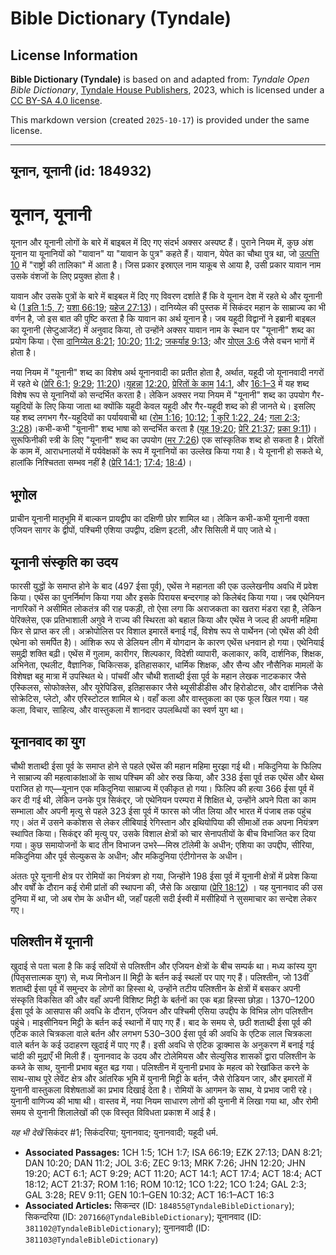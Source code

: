 # Bible Dictionary (Tyndale)

## License Information

**Bible Dictionary (Tyndale)** is based on and adapted from: _Tyndale Open Bible Dictionary_, [Tyndale House Publishers](https://tyndaleopenresources.com/), 2023, which is licensed under a [CC BY-SA 4.0 license](https://creativecommons.org/licenses/by-sa/4.0/legalcode.en).

This markdown version (created `2025-10-17`) is provided under the same license.



--------------------------------

## यूनान, यूनानी (id: 184932)

यूनान, यूनानी
=============

यूनान और यूनानी लोगों के बारे में बाइबल में दिए गए संदर्भ अक्सर अस्पष्ट हैं। पुराने नियम में, कुछ अंश यूनान या यूनानियों को "यावान" या "यावान के पुत्र" कहते हैं। यावान, येपेत का चौथा पुत्र था, जो [उत्पत्ति 10](https://ref.ly/Gen10:1-Gen10:32) में "राष्ट्रों की तालिका" में आता है। जिस प्रकार इस्राएल नाम याकूब से आया है, उसी प्रकार यावान नाम उसके वंशजों के लिए प्रयुक्त होता है।

यावान और उसके पुत्रों के बारे में बाइबल में दिए गए विवरण दर्शाते हैं कि वे यूनान देश में रहते थे और यूनानी थे ([1 इति 1:5, 7](https://ref.ly/1Chr1:5,1Chr1:7); [यशा 66:19](https://ref.ly/Isa66:19); [यहेज 27:13](https://ref.ly/Ezek27:13))। दानिय्येल की पुस्तक में सिकंदर महान के साम्राज्य का भी वर्णन है, जो इस बात की पुष्टि करता है कि यावान का अर्थ यूनान है। जब यहूदी विद्वानों ने इब्रानी बाइबल का यूनानी (सेप्टुआजेंट) में अनुवाद किया, तो उन्होंने अक्सर यावान नाम के स्थान पर "यूनानी" शब्द का प्रयोग किया। ऐसा [दानिय्येल 8:21](https://ref.ly/Dan8:21); [10:20](https://ref.ly/Dan10:20); [11:2](https://ref.ly/Dan11:2); [जकर्याह 9:13](https://ref.ly/Zech9:13); और [योएल 3:6](https://ref.ly/Joel3:6) जैसे वचन भागों में होता है। 

नया नियम में "यूनानी" शब्द का विशेष अर्थ यूनानवादी का प्रतीत होता है, अर्थात, यहूदी जो यूनानवादी नगरों में रहते थे ([प्रेरि 6:1](https://ref.ly/Acts6:1); [9:29](https://ref.ly/Acts9:29); [11:20](https://ref.ly/Acts11:20))।[यूह](https://ref.ly/John12:20)[न्ना](https://ref.ly/John12:20) [12:20](https://ref.ly/John12:20), [प्रेरि](https://ref.ly/Acts14:1)[तों के काम](https://ref.ly/Acts14:1) [14:1](https://ref.ly/Acts14:1), और [16:1–3](https://ref.ly/Acts16:1-Acts16:3) में यह शब्द विशेष रूप से यूनानियों को सन्दर्भित करता है। लेकिन अक्सर नया नियम में "यूनानी" शब्द का उपयोग गैर\-यहूदियों के लिए किया जाता था क्योंकि यहूदी केवल यहूदी और गैर\-यहूदी शब्द को ही जानते थे। इसलिए यह शब्द लगभग गैर\-यहूदियों का पर्यायवाची था ([रोम 1:16](https://ref.ly/Rom1:16); [10:12](https://ref.ly/Rom10:12); [1 कुरि 1:22, 24](https://ref.ly/1Cor1:22,1Cor1:24); [गला 2:3](https://ref.ly/Gal2:3); [3:28](https://ref.ly/Gal3:28))।कभी\-कभी "यूनानी" शब्द भाषा को सन्दर्भित करता है ([यूह 19:20](https://ref.ly/John19:20); [प्रेरि 21:37](https://ref.ly/Acts21:37); [प्रका 9:11](https://ref.ly/Rev9:11))।सुरूफ‍िनीकी स्त्री के लिए "यूनानी" शब्द का उपयोग ([मर 7:26](https://ref.ly/Mark7:26)) एक सांस्कृतिक शब्द हो सकता है। प्रेरितों के काम में, आराधनालयों में पर्यवेक्षकों के रूप में यूनानियों का उल्लेख किया गया है। ये यूनानी हो सकते थे, हालांकि निश्चितता सम्भव नहीं है ([प्रेरि 14:1](https://ref.ly/Acts14:1); [17:4](https://ref.ly/Acts17:4); [18:4](https://ref.ly/Acts18:4))।

भूगोल
-----

प्राचीन यूनानी मातृभूमि में बाल्कन प्रायद्वीप का दक्षिणी छोर शामिल था। लेकिन कभी\-कभी यूनानी वक्ता एजियन सागर के द्वीपों, पश्चिमी एशिया उपद्वीप, दक्षिण इटली, और सिसिली में पाए जाते थे।

यूनानी संस्कृति का उदय
----------------------

फारसी युद्धों के समाप्त होने के बाद (497 ईसा पूर्व), एथेंस ने महानता की एक उल्लेखनीय अवधि में प्रवेश किया। एथेंस का पुनर्निर्माण किया गया और इसके पिरायस बन्दरगाह को किलेबंद किया गया। जब एथेनियन नागरिकों ने असीमित लोकतंत्र की राह पकड़ी, तो ऐसा लगा कि अराजकता का खतरा मंडरा रहा है, लेकिन पेरिक्लेस, एक प्रतिभाशाली अगुवे ने राज्य की स्थिरता को बहाल किया और एथेंस ने जल्द ही अपनी महिमा फिर से प्राप्त कर ली। अक्रोपोलिस पर विशाल इमारतें बनाई गईं, विशेष रूप से पार्थेनन (जो एथेंस की देवी एथेना को समर्पित है)। आंशिक रूप से डेलियन लीग में योगदान के कारण एथेंस धनवान हो गया। एथेनियाई समुद्री शक्ति बढ़ी। एथेंस में गुलाम, कारीगर, शिल्पकार, विदेशी व्यापारी, कलाकार, कवि, दार्शनिक, शिक्षक, अभिनेता, एथलीट, वैज्ञानिक, चिकित्सक, इतिहासकार, धार्मिक शिक्षक, और सैन्य और नौसैनिक मामलों के विशेषज्ञ बहु मात्रा में उपस्थित थे। पांचवीं और चौथी शताब्दी ईसा पूर्व के महान लेखक नाटककार जैसे एस्किलस, सोफोक्लेस, और यूरेपिडिस, इतिहासकार जैसे थ्यूसीडीडीस और हिरोडोटस, और दार्शनिक जैसे सोक्रेटिस, प्लेटो, और एरिस्टोटल शामिल थे। वहाँ कला और वास्तुकला का एक फूल खिल गया। यह कला, विचार, साहित्य, और वास्तुकला में शानदार उपलब्धियों का स्वर्ण युग था।

यूनानवाद का युग
---------------

चौथी शताब्दी ईसा पूर्व के समाप्त होने से पहले एथेंस की महान महिमा मुरझा गई थी। मकिदुनिया के फिलिप ने साम्राज्य की महत्वाकांक्षाओं के साथ पश्चिम की ओर रुख किया, और 338 ईसा पूर्व तक एथेंस और थेब्स पराजित हो गए—यूनान एक मकिदुनिया साम्राज्य में एकीकृत हो गया। फिलिप की हत्या 366 ईसा पूर्व में कर दी गई थी, लेकिन उनके पुत्र सिकंद्दर, जो एथेनियन परम्परा में शिक्षित थे, उन्होंने अपने पिता का काम सम्भाला और अपनी मृत्यु से पहले 323 ईसा पूर्व में फारस को जीत लिया और भारत में पंजाब तक पहुंच गए। अंत में उसने ककोशस से लेकर लीबियाई रेगिस्तान और इथियोपिया की सीमाओं तक अपना नियंत्रण स्थापित किया। सिकंद्दर की मृत्यु पर, उसके विशाल क्षेत्रों को चार सेनापतीयों के बीच विभाजित कर दिया गया। कुछ समायोजनों के बाद तीन विभाजन उभरे—मिस्र टॉलेमी के अधीन; एशिया का उपद्दीप, सीरिया, मकिदुनिया और पूर्व सेल्युकस के अधीन; और मकिदुनिया एंटीगोनस के अधीन।

अंततः पूरे यूनानी क्षेत्र पर रोमियों का नियंत्रण हो गया, जिन्होंने 198 ईसा पूर्व में यूनानी क्षेत्रों में प्रवेश किया और वर्षों के दौरान कई रोमी प्रांतों की स्थापना की, जैसे कि अखाया ([प्रेरि 18:12](https://ref.ly/Acts18:12)) । यह युनानवाद की उस दुनिया में था, जो अब रोम के अधीन थी, जहाँ पहली सदी ईस्वी में मसीहियों ने सुसमाचार का सन्देश लेकर गए। 

पलिश्तीन में यूनानी
-------------------

खुदाई से पता चला है कि कई सदियों से पलिश्तीन और एजियन क्षेत्रों के बीच सम्पर्क था। मध्य कांस्य युग (पितृसत्तात्मक युग) से, मध्य मिनोअन II मिट्टी के बर्तन कई स्थलों पर पाए गए हैं। पलिश्तीन, जो 13वीं शताब्दी ईसा पूर्व में समुन्दर के लोगों का हिस्सा थे, उन्होंने तटीय पलिश्तीन के क्षेत्रों में बसकर अपनी संस्कृति विकसित की और वहाँ अपनी विशिष्ट मिट्टी के बर्तनों का एक बड़ा हिस्सा छोड़ा। 1370–1200 ईसा पूर्व के आसपास की अवधि के दौरान, एजियन और पश्चिमी एसिया उपद्दीप के विभिन्न लोग पलिश्तीन पहुंचे। माइसीनियन मिट्टी के बर्तन कई स्थानों में पाए गए हैं। बाद के समय से, छठी शताब्दी ईसा पूर्व की एटिक काले चित्रकला वाले बर्तन और लगभग 530–300 ईसा पूर्व की अवधि के एटिक लाल चित्रकला वाले बर्तन के कई उदाहरण खुदाई में पाए गए हैं। इसी अवधि से एटिक ड्राक्मास के अनुकरण में बनाई गई चांदी की मुद्राएँ भी मिली हैं। युनानवाद के उदय और टोलेमियस और सेल्युसिड शासकों द्वारा पलिश्तीन के कब्जे के साथ, युनानी प्रभाव बहुत बढ़ गया। पलिश्तीन में युनानी प्रभाव के महत्व को रेखांकित करने के साथ\-साथ पूरे लेवेंट क्षेत्र और आंतरिक भूमि में युनानी मिट्टी के बर्तन, जैसे रोडियन जार, और इमारतों में युनानी वास्तुकला विशेषताओं का प्रभाव दिखाई देता है। रोमियों के आगमन के साथ, ये प्रभाव जारी रहे। युनानी वाणिज्य की भाषा थी। वास्तव में, नया नियम साधारण लोगों की युनानी में लिखा गया था, और रोमी समय से युनानी शिलालेखों की एक विस्तृत विविधता प्रकाश में आई है।

*यह भी देखें* सिकंदर \#1; सिकंदरिया; युनानवाद; युनानवादी; यहूदी धर्म.

* **Associated Passages:** 1CH 1:5; 1CH 1:7; ISA 66:19; EZK 27:13; DAN 8:21; DAN 10:20; DAN 11:2; JOL 3:6; ZEC 9:13; MRK 7:26; JHN 12:20; JHN 19:20; ACT 6:1; ACT 9:29; ACT 11:20; ACT 14:1; ACT 17:4; ACT 18:4; ACT 18:12; ACT 21:37; ROM 1:16; ROM 10:12; 1CO 1:22; 1CO 1:24; GAL 2:3; GAL 3:28; REV 9:11; GEN 10:1–GEN 10:32; ACT 16:1–ACT 16:3
* **Associated Articles:** सिकन्दर (ID: `184855@TyndaleBibleDictionary`); सिकन्दरिया (ID: `207166@TyndaleBibleDictionary`); यूनानवाद (ID: `381102@TyndaleBibleDictionary`); युनानवादी (ID: `381103@TyndaleBibleDictionary`)

